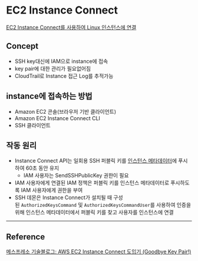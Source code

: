 # EC2 Instance Connect

[EC2 Instance Connect를 사용하여 Linux 인스턴스에 연결](https://docs.aws.amazon.com/ko_kr/AWSEC2/latest/UserGuide/Connect-using-EC2-Instance-Connect.html)

## Concept

- SSH key대신에 IAM으로 instance에 접속
- key pair에 대한 관리가 필요없어짐
- CloudTrail로 Instance 접근 Log를 추적가능

## instance에 접속하는 방법

- Amazon EC2 콘솔(브라우저 기반 클라이언트)
- Amazon EC2 Instance Connect CLI
- SSH 클라이언트

## 작동 원리

- Instance Connect API는 일회용 SSH 퍼블릭 키를 [인스턴스 메타데이터](https://docs.aws.amazon.com/ko_kr/AWSEC2/latest/UserGuide/ec2-instance-metadata.html)에 푸시하여 60초 동안 유지
  - IAM 사용자는 SendSSHPublicKey 권한이 필요
- IAM 사용자에게 연결된 IAM 정책은 퍼블릭 키를 인스턴스 메타데이터로 푸시하도록 IAM 사용자에게 권한을 부여
- SSH 데몬은 Instance Connect가 설치될 때 구성된 `AuthorizedKeysCommand` 및 `AuthorizedKeysCommandUser`를 사용하여 인증을 위해 인스턴스 메타데이터에서 퍼블릭 키를 찾고 사용자를 인스턴스에 연결

---

## Reference

[메스프레소 기술블로그: AWS EC2 Instance Connect 도입기 (Goodbye Key Pair!)](https://blog.mathpresso.com/aws-ec2-instance-connect-%EB%8F%84%EC%9E%85%EA%B8%B0-goodbye-key-pair-646380952f0e)
